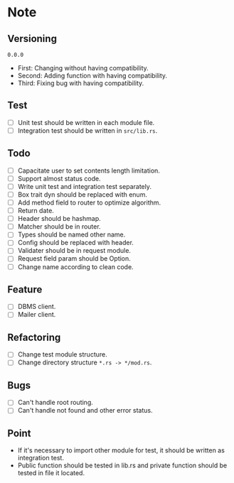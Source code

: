 # Note
## Versioning
`0.0.0`
- First: Changing without having compatibility.
- Second: Adding function with having compatibility.
- Third: Fixing bug with having compatibility.
## Test
- [ ] Unit test should be written in each module file.
- [ ] Integration test should be written in `src/lib.rs`.
## Todo
- [ ] Capacitate user to set contents length limitation.
- [ ] Support almost status code.
- [ ] Write unit test and integration test separately.
- [ ] Box trait dyn should be replaced with enum.
- [ ] Add method field to router to optimize algorithm.
- [ ] Return date.
- [ ] Header should be hashmap.
- [ ] Matcher should be in router.
- [ ] Types should be named other name.
- [ ] Config should be replaced with header.
- [ ] Validater should be in request module.
- [ ] Request field param should be Option.
- [ ] Change name according to clean code.
## Feature
- [ ] DBMS client.
- [ ] Mailer client.
## Refactoring
- [ ] Change test module structure.
- [ ] Change directory structure `*.rs -> */mod.rs`.
## Bugs
- [ ] Can't handle root routing.
- [ ] Can't handle not found and other error status.
## Point
- If it's necessary to import other module for test, it should be written as integration test.
- Public function should be tested in lib.rs and private function should be tested in file it located.
